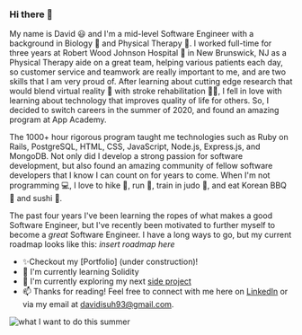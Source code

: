 ### Hi there 👋
My name is David 😃 and I'm a mid-level Software Engineer with a background in Biology 🧬 and Physical Therapy 🏃‍. I worked full-time for three years at Robert Wood Johnson Hospital 🏥 in New Brunswick, NJ as a Physical Therapy aide on a great team, helping various patients each day, so customer service and teamwork are really important to me, and are two skills that I am very proud of. After learning about cutting edge research that would blend virtual reality 🤖 with stroke rehabilitation 👨‍🦯, I fell in love with learning about technology that improves quality of life for others. So, I decided to switch careers in the summer of 2020, and found an amazing program at App Academy.

The 1000+ hour rigorous program taught me technologies such as Ruby on Rails, PostgreSQL, HTML, CSS, JavaScript, Node.js, Express.js, and MongoDB. Not only did I develop a strong passion for software development, but also found an amazing community of fellow software developers that I know I can count on for years to come. When I'm not programming 💻, I love to hike 🥾, run 🏃, train in judo 🤼, and eat Korean BBQ 🍖 and sushi 🍣.

The past four years I've been learning the ropes of what makes a good Software Engineer, but I've recently been motivated to further myself to become a _great_ Software Engineer. I have a long ways to go, but my current roadmap looks like this:
*insert roadmap here*

- ✨Checkout my [Portfolio] (under construction)!
- 🌱 I'm currently learning Solidity 
- 🔭 I'm currently exploring my next [side project](https://github.com/codecrafters-io/build-your-own-x)
- 📫 Thanks for reading! Feel free to connect with me here on [LinkedIn](https://www.linkedin.com/in/david-i-suh/) or via my email at davidisuh93@gmail.com. 

![what I want to do this summer](https://media4.giphy.com/media/RMwgs5kZqkRyhF24KK/giphy.gif)
<!--
**dsuh93/dsuh93** is a ✨ _special_ ✨ repository because its `README.md` (this file) appears on your GitHub profile.

Here are some ideas to get you started:

- 🔭 I’m currently working on ...
- 🌱 I’m currently learning ...
- 👯 I’m looking to collaborate on ...
- 🤔 I’m looking for help with ...
- 💬 Ask me about ...
- 📫 How to reach me: ...
- 😄 Pronouns: ...
- ⚡ Fun fact: ...
-->
